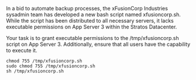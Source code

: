 In a bid to automate backup processes, the xFusionCorp Industries sysadmin team has developed a new bash script named xfusioncorp.sh. While the script has been distributed to all necessary servers, it lacks executable permissions on App Server 3 within the Stratos Datacenter.

Your task is to grant executable permissions to the /tmp/xfusioncorp.sh script on App Server 3. Additionally, ensure that all users have the capability to execute it.

```
chmod 755 /tmp/xfusioncorp.sh
sudo chmod 755 /tmp/xfusioncorp.sh
sh /tmp/xfusioncorp.sh
```
